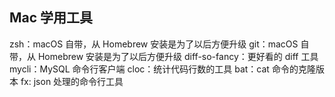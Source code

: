 ## Mac 学用工具

zsh：macOS 自带，从 Homebrew 安装是为了以后方便升级
git：macOS 自带，从 Homebrew 安装是为了以后方便升级
diff-so-fancy：更好看的 diff 工具
mycli：MySQL 命令行客户端
cloc：统计代码行数的工具
bat：cat 命令的克隆版本
fx: json 处理的命令行工具

